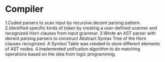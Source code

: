 # Compiler

1.Coded parsers to scan input by recursive decent parsing pattern. 
2.Identified specific kinds of token by creating a user-defined scanner and recognized Horn clauses from
input grammar. 
3.Wrote an AST parser with decent parsing parsers to construct Abstract Syntax Tree of the Horn clauses
recognized. A Symbol Table was created to store different elements of AST nodes.
4.Implemented unification algorithm to do matching operations based on the idea from logic programming.
